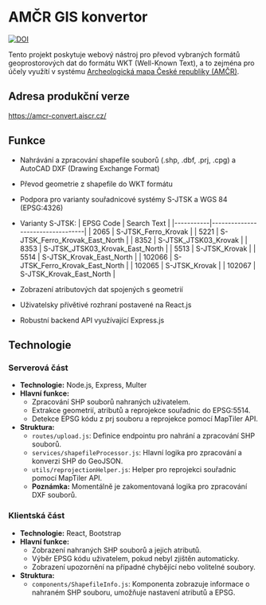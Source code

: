 # AMČR GIS konvertor
[![DOI](https://zenodo.org/badge/832128788.svg)](https://zenodo.org/doi/10.5281/zenodo.13791113)

Tento projekt poskytuje webový nástroj pro převod vybraných formátů geoprostorových dat do formátu WKT (Well-Known Text), a to zejména pro účely využítí v systému [Archeologická mapa České republiky (AMČR)](https://amcr-info.aiscr.cz/).

## Adresa produkční verze

https://amcr-convert.aiscr.cz/

## Funkce

* Nahrávání a zpracování shapefile souborů (.shp, .dbf, .prj, .cpg) a AutoCAD DXF (Drawing Exchange Format)
* Převod geometrie z shapefile do WKT formátu
* Podpora pro varianty souřadnicové systémy S-JTSK a WGS 84 (EPSG:4326)
* Varianty S-JTSK:
| EPSG Code | Search Text                      |
|-----------|----------------------------------|
| 2065      | S-JTSK_Ferro_Krovak              |
| 5221      | S-JTSK_Ferro_Krovak_East_North   |
| 8352      | S-JTSK_JTSK03_Krovak             |
| 8353      | S-JTSK_JTSK03_Krovak_East_North  |
| 5513      | S-JTSK_Krovak                    |
| 5514      | S-JTSK_Krovak_East_North         |
| 102066    | S-JTSK_Ferro_Krovak_East_North   |
| 102065    | S-JTSK_Krovak                    |
| 102067    | S-JTSK_Krovak_East_North         |

* Zobrazení atributových dat spojených s geometrií
* Uživatelsky přívětivé rozhraní postavené na React.js
* Robustní backend API využívající Express.js

## Technologie

### Serverová část
- **Technologie:** Node.js, Express, Multer
- **Hlavní funkce:**
  - Zpracování SHP souborů nahraných uživatelem.
  - Extrakce geometrií, atributů a reprojekce souřadnic do EPSG:5514.
  - Detekce EPSG kódu z prj souboru a reprojekce pomocí MapTiler API.
- **Struktura:**
  - `routes/upload.js`: Definice endpointu pro nahrání a zpracování SHP souborů.
  - `services/shapefileProcessor.js`: Hlavní logika pro zpracování a konverzi SHP do GeoJSON.
  - `utils/reprojectionHelper.js`: Helper pro reprojekci souřadnic pomocí MapTiler API.
  - **Poznámka:** Momentálně je zakomentovaná logika pro zpracování DXF souborů.

### Klientská část
- **Technologie:** React, Bootstrap
- **Hlavní funkce:**
  - Zobrazení nahraných SHP souborů a jejich atributů.
  - Výběr EPSG kódu uživatelem, pokud nebyl zjištěn automaticky.
  - Zobrazení upozornění na případné chybějící nebo volitelné soubory.
- **Struktura:**
  - `components/ShapefileInfo.js`: Komponenta zobrazuje informace o nahraném SHP souboru, umožňuje nastavení atributů a EPSG.
